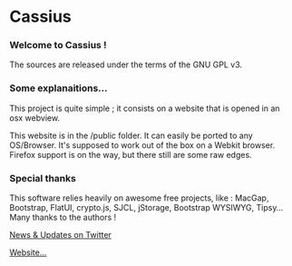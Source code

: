 Cassius
=======

### Welcome to Cassius !
The sources are released under the terms of the GNU GPL v3.

### Some explanaitions...
This project is quite simple ; it consists on a website that is opened in an osx webview.

This website is in the /public folder. It can easily be ported to any OS/Browser. It's supposed to work out of the box on a Webkit browser. Firefox support is on the way, but there still are some raw edges.

### Special thanks
This software relies heavily on awesome free projects, like : MacGap, Bootstrap, FlatUI, crypto.js, SJCL, jStorage, Bootstrap WYSIWYG, Tipsy… Many thanks to the authors !

[News & Updates on Twitter](https://twitter.com/pldwan/)

[Website…](http://pldubouilh.github.io/cassius/)